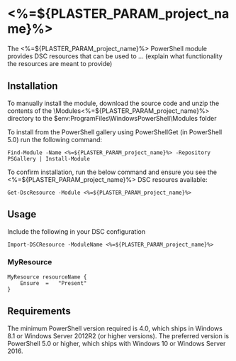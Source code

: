 # <%=${PLASTER_PARAM_project_name}%>

The <%=${PLASTER_PARAM_project_name}%> PowerShell module provides
DSC resources that can be used to ... (explain what functionality the resources are meant to provide)

## Installation

To manually install the module, download the source code and unzip the contents
of the \Modules\<%=${PLASTER_PARAM_project_name}%> directory to the
$env:ProgramFiles\WindowsPowerShell\Modules folder

To install from the PowerShell gallery using PowerShellGet (in PowerShell 5.0)
run the following command:

    Find-Module -Name <%=${PLASTER_PARAM_project_name}%> -Repository PSGallery | Install-Module

To confirm installation, run the below command and ensure you see the
<%=${PLASTER_PARAM_project_name}%> DSC resoures available:

    Get-DscResource -Module <%=${PLASTER_PARAM_project_name}%>

## Usage

Include the following in your DSC configuration

    Import-DSCResource -ModuleName <%=${PLASTER_PARAM_project_name}%>

### MyResource

    MyResource resourceName {
        Ensure  =   "Present"
    }

## Requirements

The minimum PowerShell version required is 4.0, which ships in Windows 8.1
or Windows Server 2012R2 (or higher versions). The preferred version is
PowerShell 5.0 or higher, which ships with Windows 10 or Windows Server 2016.
